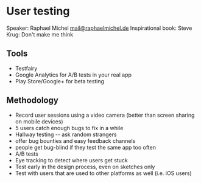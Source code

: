 # User testing

Speaker: Raphael Michel <mail@raphaelmichel.de>
Inspirational book: Steve Krug: Don't make me think


## Tools

* Testfairy
* Google Analytics for A/B tests in your real app
* Play Store/Google+ for beta testing

## Methodology

* Record user sessions using a video camera
  (better than screen sharing on mobile devices)
* 5 users catch enough bugs to fix in a while
* Hallway testing -- ask random strangers
* offer bug bounties and easy feedback channels
* people get bug-blind if they test the same app too often
* A/B tests
* Eye tracking to detect where users get stuck
* Test early in the design process, even on sketches only
* Test with users that are used to other platforms as well (i.e. iOS users)



